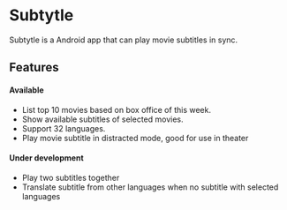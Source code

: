 # Subtytle

Subtytle is a Android app that can play movie subtitles in sync. 

## Features

#### Available

- List top 10 movies based on box office of this week.
- Show available subtitles of selected movies.
- Support 32 languages.
- Play movie subtitle in distracted mode, good for use in theater

#### Under development

- Play two subtitles together
- Translate subtitle from other languages when no subtitle with selected languages

